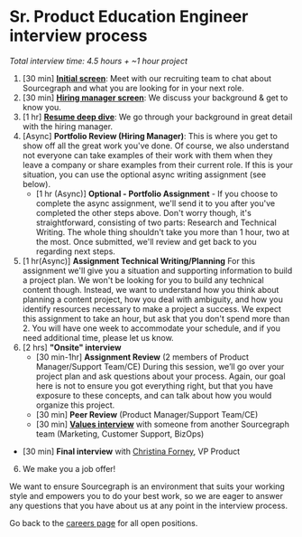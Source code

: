 # Sr. Product Education Engineer interview process

_Total interview time: 4.5 hours + ~1 hour project_

1. [30 min] **[Initial screen](../initial_screen.md)**: Meet with our recruiting team to chat about Sourcegraph and what you are looking for in your next role.
1. [30 min] **[Hiring manager screen](../hm_intro_call.md)**: We discuss your background & get to know you.
1. [1 hr] **[Resume deep dive](../../../../../talent/process/types_of_interviews.md#resume-deep-dive)**: We go through your background in great detail with the hiring manager.
1. [Async] **Portfolio Review (Hiring Manager)**: This is where you get to show off all the great work you've done. Of course, we also understand not everyone can take examples of their work with them when they leave a company or share examples from their current role. If this is your situation, you can use the optional async writing assignment (see below).
   - [1 hr (Async)] **Optional - Portfolio Assignment** -  If you choose to complete the async assignment, we'll send it to you after you've completed the other steps above. Don't worry though, it's straightforward, consisting of two parts: Research and Technical Writing. The whole thing shouldn't take you more than 1 hour, two at the most. Once submitted, we'll review and get back to you regarding next steps.
1. [1 hr(Async)] **Assignment Technical Writing/Planning** For this assignment we'll give you a situation and supporting information to build a project plan. We won't be looking for you to build any technical content though. Instead, we want to understand how you think about planning a content project, how you deal with ambiguity, and how you identify resources necessary to make a project a success. We expect this assignment to take an hour, but ask that you don't spend more than 2. You will have one week to accommodate your schedule, and if you need additional time, please let us know. 
5. [2 hrs] **"Onsite" interview**
    - [30 min-1hr] **Assignment Review** (2 members of Product Manager/Support Team/CE) During this session, we’ll go over your project plan and ask questions about your process. Again, our goal here is not to ensure you got everything right, but that you have exposure to these concepts, and can talk about how you would organize this project.
    - [30 min] **Peer Review** (Product Manager/Support Team/CE)
    - [30 min] **[Values interview](../../../../../../company-info-and-process/values/index.md)** with someone from another Sourcegraph team (Marketing, Customer Support, BizOps)
 - [30 min] **Final interview** with [Christina Forney](../../../../../../team/index.md#christina-forney), VP Product
6. We make you a job offer!

We want to ensure Sourcegraph is an environment that suits your working style and empowers you to do your best work, so we are eager to answer any questions that you have about us at any point in the interview process.

Go back to the [careers page](https://boards.greenhouse.io/sourcegraph91) for all open positions.
